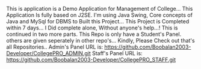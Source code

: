 This is application is a Demo Application for Management of College...
This Application Is fully based on J2SE. 
I'm using Java Swing, Core concepts of Java and MySql for DBMS to Built this Project... 
This Project is Completed within 7 days... I Did complete alone, Without anyone's help...!
This is continued in two more parts. This Repo is only have a Student's Panel. others are given seperately in other repo's... 
Kindly, Please Check out that's all Repositories.. 
Admin's Panel URL is: https://github.com/Boobalan2003-Developer/CollegePRO_ADMIN.git
Staff's Panel URL is: https://github.com/Boobalan2003-Developer/CollegePRO_STAFF.git
